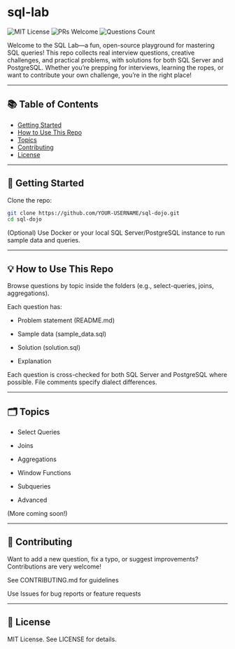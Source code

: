 # sql-lab

![MIT License](https://img.shields.io/github/license/infraforge-dev/sql-lab)
![PRs Welcome](https://img.shields.io/badge/PRs-welcome-brightgreen.svg)
![Questions Count](https://img.shields.io/badge/questions-1-blue) 

Welcome to the SQL Lab—a fun, open-source playground for mastering SQL queries! This repo collects real interview questions, creative challenges, and practical problems, with solutions for both SQL Server and PostgreSQL. Whether you’re prepping for interviews, learning the ropes, or want to contribute your own challenge, you’re in the right place!

---

## 📚 Table of Contents

- [Getting Started](#getting-started)
- [How to Use This Repo](#how-to-use-this-repo)
- [Topics](#topics)
- [Contributing](#contributing)
- [License](#license)

---

## 🚀 Getting Started

Clone the repo:

```bash
git clone https://github.com/YOUR-USERNAME/sql-dojo.git
cd sql-dojo
```
(Optional) Use Docker or your local SQL Server/PostgreSQL instance to run sample data and queries.

---

## 💡 How to Use This Repo
Browse questions by topic inside the folders (e.g., select-queries, joins, aggregations).

Each question has:

- Problem statement (README.md)

- Sample data (sample_data.sql)

- Solution (solution.sql)

- Explanation

Each question is cross-checked for both SQL Server and PostgreSQL where possible. File comments specify dialect differences.

---

## 🗂 Topics
- Select Queries

- Joins

- Aggregations

- Window Functions

- Subqueries

- Advanced

(More coming soon!)

---

## 🤝 Contributing
Want to add a new question, fix a typo, or suggest improvements? Contributions are very welcome!

See CONTRIBUTING.md for guidelines

Use Issues for bug reports or feature requests

---

## 📄 License
MIT License. See LICENSE for details.